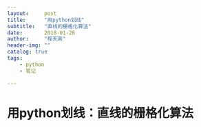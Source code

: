 ```yaml
---
layout:     post
title:      "用python划线"
subtitle:   "直线的栅格化算法"
date:       2018-01-28
author:     "程天爽"
header-img: ""
catalog: true
tags:
    - python
    - 笔记

---
```


# 用python划线：直线的栅格化算法